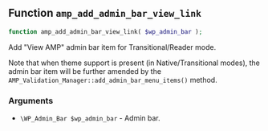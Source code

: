 ## Function `amp_add_admin_bar_view_link`

```php
function amp_add_admin_bar_view_link( $wp_admin_bar );
```

Add &quot;View AMP&quot; admin bar item for Transitional/Reader mode.

Note that when theme support is present (in Native/Transitional modes), the admin bar item will be further amended by the `AMP_Validation_Manager::add_admin_bar_menu_items()` method.

### Arguments

* `\WP_Admin_Bar $wp_admin_bar` - Admin bar.

